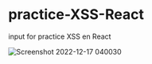 # practice-XSS-React
input for practice XSS en React

![Screenshot 2022-12-17 040030](https://user-images.githubusercontent.com/81052206/208229994-5b11b3f2-5593-4268-baa2-f5f5d9ec44a6.jpg)
